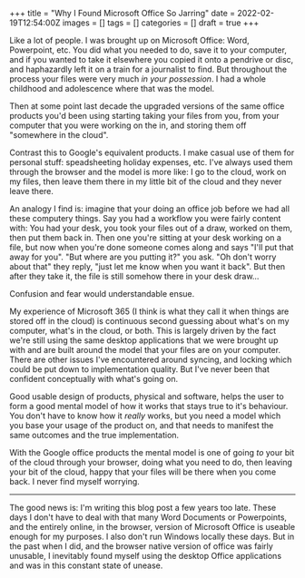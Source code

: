 +++
title = "Why I Found Microsoft Office So Jarring"
date = 2022-02-19T12:54:00Z
images = []
tags = []
categories = []
draft = true
+++

Like a lot of people.  I was brought up on Microsoft Office: Word, Powerpoint,
etc. You did what you needed to do, save it to your computer, and if you wanted
to take it elsewhere you copied it onto a pendrive or disc, and haphazardly
left it on a train for a journalist to find. But throughout the process your
files were very much _in your possession_.  I had a whole childhood and
adolescence where that was the model.

Then at some point last decade the upgraded versions of the same office
products you'd been using starting taking your files from you, from your
computer that you were working  on the in, and storing them off "somewhere in
the cloud".

Contrast this to Google's equivalent products.  I make casual use of them for
personal stuff: speadsheeting holiday expenses, etc.  I've always used them
through the browser and the model is more like: I go to the cloud, work on my
files, then leave them there in my little bit of the cloud and they never leave
there.

An analogy I find is: imagine that your doing an office job before we had all
these computery things. Say you had a workflow you were fairly content with:
You had your desk, you took your files out of a draw, worked on them, then put
them back in.  Then one you're sitting at your desk working on a file, but now
when you're done someone comes along and says "I'll put that away for you".
"But where are you putting it?" you ask.  "Oh don't worry about that" they
reply, "just let me know when you want it back".  But then after they take it,
the file is still somehow there in your desk draw...

Confusion and fear would understandable ensue.

My experience of Microsoft 365 (I think is what they call it when things are
stored off in the cloud) is continuous second guessing about what's on my
computer, what's in the cloud, or both.  This is largely driven by the fact
we're still using the same desktop applications that we were brought up with
and are built around the model that your files are on your computer.  There are
other issues I've encountered around syncing, and locking which could be put
down to implementation quality.  But I've never been that confident
conceptually with what's going on.

Good usable design of products, physical and software, helps the user to form a
good mental model of how it works that stays true to it's behaviour.  You don't
have to know how it _really_ works, but you need a model which you base your
usage of the product on, and that needs to manifest the same outcomes and the
true implementation.

With the Google office products the mental model is one of going _to_ your bit
of the cloud through your browser, doing what you need to do, then leaving your
bit of the cloud, happy that your files will be there when you come back. I
never find myself worrying.

---

The good news is: I'm writing this blog post a few years too late.  These days
I don't have to deal with that many Word Documents or Powerpoints, and the
entirely online, in the browser, version of Microsoft Office is useable enough
for my purposes.  I also don't run Windows locally these days.  But in the past
when I did, and the browser native version of office was fairly unusable, I
inevitably found myself using the desktop Office applications and was in this
constant state of unease.
